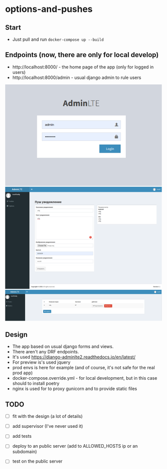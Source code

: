 # options-and-pushes

## Start
* Just pull and run `docker-compose up --build`

## Endpoints (now, there are only for local develop)
* http://localhost:8000/ - the home page of the app (only for logged in users)
* http://localhost:8000/admin - usual django admin to rule users

![login view](https://github.com/algol2302/options_and_pushes/blob/master/image0.png)
![pushes view](https://github.com/algol2302/options_and_pushes/blob/master/image1.png)
![options view](https://github.com/algol2302/options_and_pushes/blob/master/image2.png)


## Design

* The app based on usual django forms and views. 
* There aren't any DRF endpoints.
* It's used https://django-adminlte2.readthedocs.io/en/latest/
* For preview is's used jquery
* prod envs is here for example (and of course, it's not safe for the real prod app)
* docker-compose.override.yml - for local development, but in this case should to install poetry
* nginx is used for to proxy gunicorn and to provide static files

## TODO
* [ ]  fit with the design (a lot of details)
* [ ]  add supervisor (I've never used it)
* [ ]  add tests
* [ ]  deploy to an public server (add to ALLOWED_HOSTS ip or an subdomain)
* [ ]  test on the public server 
 
